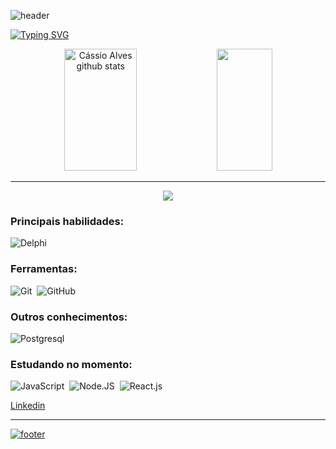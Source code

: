 ![header](https://capsule-render.vercel.app/api?type=waving&color=#FC8EAC&height=500&section=header&text=capsule%20render&fontSize=90)


[![Typing SVG](https://readme-typing-svg.herokuapp.com/?color=52009D&size=35&center=true&vCenter=true&width=1000&lines=Me+chamo+Cássio+Alves;Tenho+32+anos+de+idade;seja+bem-vindo!+:%29)](https://git.io/typing-svg)

<div align="center">  
  <img width="48%" height="195px" src="https://github-readme-stats.vercel.app/api?username=CassioAlvesGalvao&align=left&show_icons=true&count_private=true&hide_border=true&title_color=00bfbf&icon_color=00bfbf&text_color=c9d1d9&bg_color=0d1117" alt="Cássio Alves github stats" /> 
  <img width="42%" height="195px" src="https://github-readme-stats.vercel.app/api/top-langs/?username=CassioAlvesGalvao&align=right&layout=compact&hide_border=true&title_color=00bfbf&text_color=00bfbf&bg_color=0d1117" />
</div>

---

<p align="center">
  <img src="https://github-profile-trophy.vercel.app/?username=CassioAlvesGalvao&theme=dracula&row=2&no-bg=true&column=3&margin-w=15&margin-h=15" />
</p>

### Principais habilidades:
![Delphi](https://img.shields.io/badge/-Delphi-0D1117?style=for-the-badge&logo=Delphi&logoColor=red&labelColor=0D1117)&nbsp;

### Ferramentas:
![Git](https://img.shields.io/badge/-Git-0D1117?style=for-the-badge&logo=git&labelColor=0D1117)&nbsp;
![GitHub](https://img.shields.io/badge/-GitHub-0D1117?style=for-the-badge&logo=github&labelColor=0D1117)&nbsp;

### Outros conhecimentos:
![Postgresql](https://img.shields.io/badge/-postgresql-0D1117?style=for-the-badge&logo=postgresql&labelColor=0D1117)&nbsp;

  
### Estudando no momento:
![JavaScript](https://img.shields.io/badge/-JavaScript-0D1117?style=for-the-badge&logo=javascript&labelColor=0D1117&textColor=0D1117)&nbsp;
![Node.JS](https://img.shields.io/badge/-Node.JS-0D1117?style=for-the-badge&logo=node.js&labelColor=0D1117&textColor=0D1117)&nbsp;
![React.js](https://img.shields.io/badge/-React.js-0D1117?style=for-the-badge&logo=react&labelColor=0D1117)&nbsp;

<!--
<div align="center">
<br><p align="centre"><b>Visitors Count</b></p>  
<p align="center"><img align="center" src="https://profile-counter.glitch.me/{ZASOUROUNIJ}/count.svg" /></p> 
<br></div> 
-->
<div align="left">  
  <a href="https://www.linkedin.com/in/antonio-florentino-junior-9138781a0/" target="_blank">
  <p>Linkedin</p>
</div>
  
---
  
![footer](https://capsule-render.vercel.app/api?type=waving&color=#FC8EAC&height=500&section=footer&text=capsule%20render&fontSize=90)
